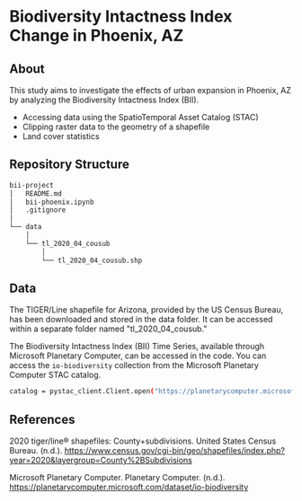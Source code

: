 # Biodiversity Intactness Index Change in Phoenix, AZ

## About
This study aims to investigate the effects of urban expansion in Phoenix, AZ by analyzing the Biodiversity Intactness Index (BII).
- Accessing data using the SpatioTemporal Asset Catalog (STAC)
- Clipping raster data to the geometry of a shapefile
- Land cover statistics

## Repository Structure
```bash
bii-project
│   README.md
│   bii-phoenix.ipynb
│   .gitignore
│
└── data
    │
    └── tl_2020_04_cousub
        │
        └── tl_2020_04_cousub.shp
```

## Data
The TIGER/Line shapefile for Arizona, provided by the US Census Bureau, has been downloaded and stored in the data folder. It can be accessed within a separate folder named "tl_2020_04_cousub."

The Biodiversity Intactness Index (BII) Time Series, available through Microsoft Planetary Computer, can be accessed in the code. You can access the `io-biodiversity` collection from the Microsoft Planetary Computer STAC catalog.
```bash
catalog = pystac_client.Client.open("https://planetarycomputer.microsoft.com/api/stac/v1", modifier = planetary_computer.sign_inplace)
```

## References
2020 tiger/line® shapefiles: County+subdivisions. United States Census Bureau. (n.d.). https://www.census.gov/cgi-bin/geo/shapefiles/index.php?year=2020&layergroup=County%2BSubdivisions

Microsoft Planetary Computer. Planetary Computer. (n.d.). https://planetarycomputer.microsoft.com/dataset/io-biodiversity
